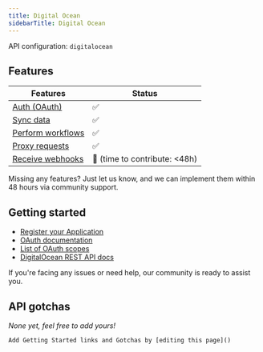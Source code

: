 ```yaml
---
title: Digital Ocean
sidebarTitle: Digital Ocean
---
```


API configuration: `digitalocean`

## Features

| Features | Status |
| - | - |
| [Auth (OAuth)](https://terapi.gitbook.io/terapi-api-explorer/integrate/guides/authorize-an-api) | ✅ |
| [Sync data](https://terapi.gitbook.io/terapi-api-explorer/integrate/guides/sync-data-from-an-api) | ✅ |
| [Perform workflows](https://terapi.gitbook.io/terapi-api-explorer/integrate/guides/perform-workflows-with-an-api) | ✅ |
| [Proxy requests](https://terapi.gitbook.io/terapi-api-explorer/integrate/guides/proxy-requests-to-an-api) | ✅ |
| [Receive webhooks](https://terapi.gitbook.io/terapi-api-explorer/integrate/guides/receive-webhooks-from-an-api) | 🚫 (time to contribute: &lt;48h) |

Missing any features? Just let us know, and we can implement them within 48 hours via community support.

## Getting started

-   [Register your Application](https://cloud.digitalocean.com/login?redirect_url=https%3A%2F%2Fcloud.digitalocean.com%2Faccount%2Fapi%2Fapplications%2Fnew)
-   [OAuth documentation](https://cloud.digitalocean.com/login?redirect_url=https%3A%2F%2Fcloud.digitalocean.com%2Faccount%2Fapi%2Fapplications%2Fnew)
-   [List of OAuth scopes](https://docs.digitalocean.com/reference/api/oauth-api/#scopes)
-   [DigitalOcean REST API docs](https://docs.digitalocean.com/reference/api/intro/)

If you're facing any issues or need help, our community is ready to assist you.

## API gotchas

_None yet, feel free to add yours!_


    Add Getting Started links and Gotchas by [editing this page]()


